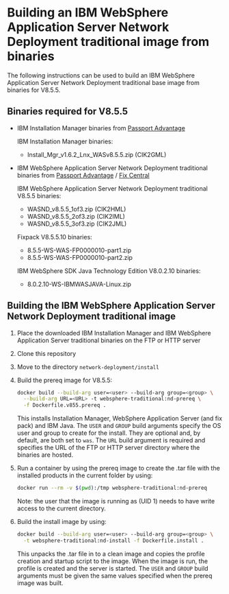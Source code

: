 # Building an IBM WebSphere Application Server Network Deployment traditional image from binaries

The following instructions can be used to build an IBM WebSphere Application Server Network Deployment traditional base image from binaries for V8.5.5.

## Binaries required for V8.5.5

* IBM Installation Manager binaries from [Passport Advantage](http://www-01.ibm.com/software/passportadvantage/pao_customer.html)

  IBM Installation Manager binaries:
  * Install_Mgr_v1.6.2_Lnx_WASv8.5.5.zip (CIK2GML)

* IBM WebSphere Application Server Network Deployment traditional binaries from [Passport Advantage](http://www-01.ibm.com/software/passportadvantage/pao_customer.html) / [Fix Central](http://www-933.ibm.com/support/fixcentral/)

  IBM WebSphere Application Server Network Deployment traditional V8.5.5 binaries:
  * WASND_v8.5.5_1of3.zip (CIK2HML)
  * WASND_v8.5.5_2of3.zip (CIK2IML)
  * WASND_v8.5.5_3of3.zip (CIK2JML)

  Fixpack V8.5.5.10 binaries:
  * 8.5.5-WS-WAS-FP0000010-part1.zip
  * 8.5.5-WS-WAS-FP0000010-part2.zip

  IBM WebSphere SDK Java Technology Edition V8.0.2.10 binaries:
  * 8.0.2.10-WS-IBMWASJAVA-Linux.zip

## Building the IBM WebSphere Application Server Network Deployment traditional image

1. Place the downloaded IBM Installation Manager and IBM WebSphere Application Server traditional binaries on the FTP or HTTP server
2. Clone this repository
3. Move to the directory `network-deployment/install`
4. Build the prereq image for V8.5.5:

    ```bash
    docker build --build-arg user=<user> --build-arg group=<group> \
      --build-arg URL=<URL> -t websphere-traditional:nd-prereq \
      -f Dockerfile.v855.prereq .
    ```

    This installs Installation Manager, WebSphere Application Server (and fix pack) and IBM Java. The `USER` and `GROUP` build arguments specify the OS user and group to create for the install. They are optional and, by default, are both set to `was`. The `URL` build argument is required and specifies the URL of the FTP or HTTP server directory where the binaries are hosted.

5. Run a container by using the prereq image to create the .tar file with the installed products in the current folder by using:

    ```bash
    docker run --rm -v $(pwd):/tmp websphere-traditional:nd-prereq
    ```

    Note: the user that the image is running as (UID 1) needs to have write access to the current directory.

6. Build the install image by using:

    ```bash
    docker build --build-arg user=<user> --build-arg group=<group> \
      -t websphere-traditional:nd-install -f Dockerfile.install .
    ```

    This unpacks the .tar file in to a clean image and copies the profile creation and startup script to the image. When the image is run, the profile is created and the server is started. The `USER` and `GROUP` build arguments must be given the same values specified when the prereq image was built.
